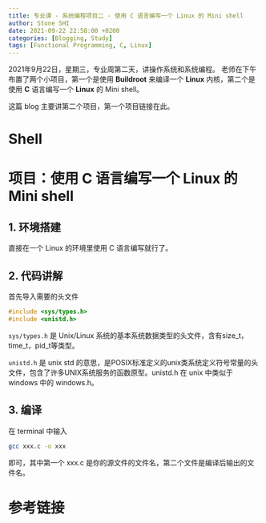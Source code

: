 ```yaml
---
title: 专业课 - 系统编程项目二 - 使用 C 语言编写一个 Linux 的 Mini shell
author: Stone SHI
date: 2021-09-22 22:58:00 +0200
categories: [Blogging, Study]
tags: [Functional Programming, C, Linux]
---
```


2021年9月22日，星期三，专业周第二天，讲操作系统和系统编程。 老师在下午布置了两个小项目，第一个是使用 **Buildroot** 来编译一个 **Linux** 内核，第二个是使用 **C** 语言编写一个 **Linux** 的 Mini shell。

这篇 blog 主要讲第二个项目，第一个项目链接在此。

# Shell

# 项目：使用 C 语言编写一个 Linux 的 Mini shell

## 1. 环境搭建

直接在一个 Linux 的环境里使用 C 语言编写就行了。

## 2. 代码讲解

首先导入需要的头文件

```C
#include <sys/types.h>
#include <unistd.h>
```

`sys/types.h` 是 Unix/Linux 系统的基本系统数据类型的头文件，含有size_t，time_t，pid_t等类型。

`unistd.h` 是 unix std 的意思，是POSIX标准定义的unix类系统定义符号常量的头文件，包含了许多UNIX系统服务的函数原型。unistd.h 在 unix 中类似于 windows 中的 windows.h。

## 3. 编译

在 terminal 中输入

```sh
gcc xxx.c -o xxx
```

即可，其中第一个 xxx.c 是你的源文件的文件名，第二个文件是编译后输出的文件名。

# 参考链接
